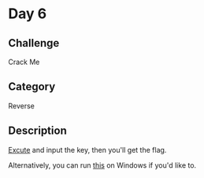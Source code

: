 # Day 6

## Challenge 
Crack Me

## Category
Reverse

## Description
[Excute](./crackme) and input the key, then you'll get the flag.

Alternatively, you can run [this](./crackme.exe) on Windows if you'd like to.
